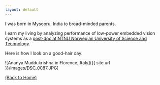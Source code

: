 ```yaml
---
layout: default
---
```


I was born in Mysooru, India to broad-minded parents.

I earn my living by analyzing performance of low-power embedded vision systems as a [post-doc at NTNU Norwegian University of Science and Technology](https://www.ntnu.edu/employees/ananya.muddukrishna).

Here is how I look on a good-hair day:

![Ananya Muddukrishna in Florence, Italy]({{ site.url }}/images/DSC_0087.JPG)

[(Back to Home)](index)


